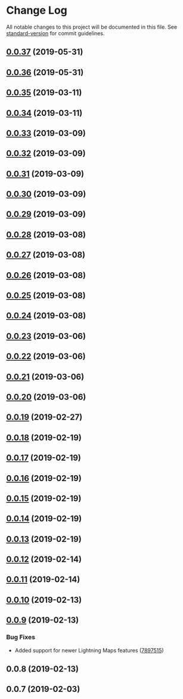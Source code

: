 # Change Log

All notable changes to this project will be documented in this file. See [standard-version](https://github.com/conventional-changelog/standard-version) for commit guidelines.

<a name="0.0.37"></a>
## [0.0.37](https://github.com/Geocodio/lightning-maps-react/compare/v0.0.36...v0.0.37) (2019-05-31)



<a name="0.0.36"></a>
## [0.0.36](https://github.com/Geocodio/lightning-maps-react/compare/v0.0.35...v0.0.36) (2019-05-31)



<a name="0.0.35"></a>
## [0.0.35](https://github.com/Geocodio/lightning-maps-react/compare/v0.0.34...v0.0.35) (2019-03-11)



<a name="0.0.34"></a>
## [0.0.34](https://github.com/Geocodio/lightning-maps-react/compare/v0.0.33...v0.0.34) (2019-03-11)



<a name="0.0.33"></a>
## [0.0.33](https://github.com/Geocodio/lightning-maps-react/compare/v0.0.32...v0.0.33) (2019-03-09)



<a name="0.0.32"></a>
## [0.0.32](https://github.com/Geocodio/lightning-maps-react/compare/v0.0.31...v0.0.32) (2019-03-09)



<a name="0.0.31"></a>
## [0.0.31](https://github.com/Geocodio/lightning-maps-react/compare/v0.0.30...v0.0.31) (2019-03-09)



<a name="0.0.30"></a>
## [0.0.30](https://github.com/Geocodio/lightning-maps-react/compare/v0.0.29...v0.0.30) (2019-03-09)



<a name="0.0.29"></a>
## [0.0.29](https://github.com/Geocodio/lightning-maps-react/compare/v0.0.28...v0.0.29) (2019-03-09)



<a name="0.0.28"></a>
## [0.0.28](https://github.com/Geocodio/lightning-maps-react/compare/v0.0.27...v0.0.28) (2019-03-08)



<a name="0.0.27"></a>
## [0.0.27](https://github.com/Geocodio/lightning-maps-react/compare/v0.0.26...v0.0.27) (2019-03-08)



<a name="0.0.26"></a>
## [0.0.26](https://github.com/Geocodio/lightning-maps-react/compare/v0.0.25...v0.0.26) (2019-03-08)



<a name="0.0.25"></a>
## [0.0.25](https://github.com/Geocodio/lightning-maps-react/compare/v0.0.24...v0.0.25) (2019-03-08)



<a name="0.0.24"></a>
## [0.0.24](https://github.com/Geocodio/lightning-maps-react/compare/v0.0.23...v0.0.24) (2019-03-08)



<a name="0.0.23"></a>
## [0.0.23](https://github.com/Geocodio/lightning-maps-react/compare/v0.0.22...v0.0.23) (2019-03-06)



<a name="0.0.22"></a>
## [0.0.22](https://github.com/Geocodio/lightning-maps-react/compare/v0.0.21...v0.0.22) (2019-03-06)



<a name="0.0.21"></a>
## [0.0.21](https://github.com/Geocodio/lightning-maps-react/compare/v0.0.20...v0.0.21) (2019-03-06)



<a name="0.0.20"></a>
## [0.0.20](https://github.com/Geocodio/lightning-maps-react/compare/v0.0.19...v0.0.20) (2019-03-06)



<a name="0.0.19"></a>
## [0.0.19](https://github.com/Geocodio/lightning-maps-react/compare/v0.0.18...v0.0.19) (2019-02-27)



<a name="0.0.18"></a>
## [0.0.18](https://github.com/Geocodio/lightning-maps-react/compare/v0.0.17...v0.0.18) (2019-02-19)



<a name="0.0.17"></a>
## [0.0.17](https://github.com/Geocodio/lightning-maps-react/compare/v0.0.16...v0.0.17) (2019-02-19)



<a name="0.0.16"></a>
## [0.0.16](https://github.com/Geocodio/lightning-maps-react/compare/v0.0.15...v0.0.16) (2019-02-19)



<a name="0.0.15"></a>
## [0.0.15](https://github.com/Geocodio/lightning-maps-react/compare/v0.0.14...v0.0.15) (2019-02-19)



<a name="0.0.14"></a>
## [0.0.14](https://github.com/Geocodio/lightning-maps-react/compare/v0.0.13...v0.0.14) (2019-02-19)



<a name="0.0.13"></a>
## [0.0.13](https://github.com/Geocodio/lightning-maps-react/compare/v0.0.12...v0.0.13) (2019-02-19)



<a name="0.0.12"></a>
## [0.0.12](https://github.com/Geocodio/lightning-maps-react/compare/v0.0.11...v0.0.12) (2019-02-14)



<a name="0.0.11"></a>
## [0.0.11](https://github.com/Geocodio/lightning-maps-react/compare/v0.0.10...v0.0.11) (2019-02-14)



<a name="0.0.10"></a>
## [0.0.10](https://github.com/Geocodio/lightning-maps-react/compare/v0.0.9...v0.0.10) (2019-02-13)



<a name="0.0.9"></a>
## [0.0.9](https://github.com/Geocodio/lightning-maps-react/compare/v0.0.8...v0.0.9) (2019-02-13)


### Bug Fixes

* Added support for newer Lightning Maps features ([7897515](https://github.com/Geocodio/lightning-maps-react/commit/7897515))



<a name="0.0.8"></a>
## 0.0.8 (2019-02-13)



<a name="0.0.7"></a>
## 0.0.7 (2019-02-03)
